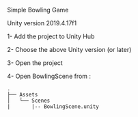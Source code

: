 Simple Bowling Game

Unity version 2019.4.17f1


1- Add the project to Unity Hub

2- Choose the above Unity version (or later)

3- Open the project

4- Open BowlingScene from :

	.
	├── Assets
	│   └── Scenes
	|       |-- BowlingScene.unity
   
